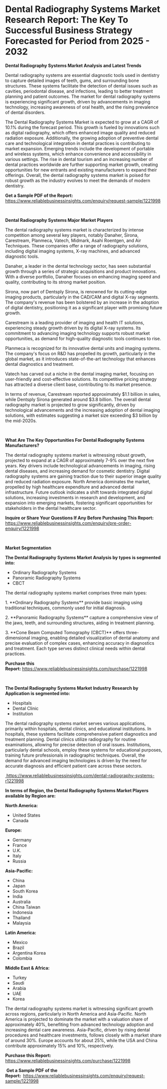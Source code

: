 <p><h1>Dental Radiography Systems Market Research Report: The Key To Successful Business Strategy Forecasted for Period from 2025 - 2032</h1></p><p><strong>Dental Radiography Systems Market Analysis and Latest Trends</strong></p>
<p><p>Dental radiography systems are essential diagnostic tools used in dentistry to capture detailed images of teeth, gums, and surrounding bone structures. These systems facilitate the detection of dental issues such as cavities, periodontal disease, and infections, leading to better treatment planning and patient outcomes. The market for dental radiography systems is experiencing significant growth, driven by advancements in imaging technology, increasing awareness of oral health, and the rising prevalence of dental disorders. </p><p>The Dental Radiography Systems Market is expected to grow at a CAGR of 10.1% during the forecast period. This growth is fueled by innovations such as digital radiography, which offers enhanced image quality and reduced radiation exposure. Additionally, the growing adoption of preventive dental care and technological integration in dental practices is contributing to market expansion. Emerging trends include the development of portable and wireless systems, which enhance convenience and accessibility in various settings. The rise in dental tourism and an increasing number of dental practices worldwide are further supporting market growth, creating opportunities for new entrants and existing manufacturers to expand their offerings. Overall, the dental radiography systems market is poised for robust growth as the industry evolves to meet the demands of modern dentistry.</p></p>
<p><strong>Get a Sample PDF of the Report:&nbsp;</strong> <a href="https://www.reliablebusinessinsights.com/enquiry/request-sample/1221998?utm_campaign=2843&utm_medium=2&utm_source=Github&utm_content=ia&utm_term=16042025&utm_id=dental-radiography-systems">https://www.reliablebusinessinsights.com/enquiry/request-sample/1221998</a></p>
<p>&nbsp;</p>
<p><strong>Dental Radiography Systems Major Market Players</strong></p>
<p><p>The dental radiography systems market is characterized by intense competition among several key players, notably Danaher, Sirona, Carestream, Planmeca, Vatech, Midmark, Asahi Roentgen, and Air Techniques. These companies offer a range of radiography solutions, including digital imaging systems, X-ray machines, and advanced diagnostic tools.</p><p>Danaher, a leader in the dental technology sector, has seen substantial growth through a series of strategic acquisitions and product innovations. With a diverse portfolio, Danaher focuses on enhancing imaging speed and quality, contributing to its strong market position.</p><p>Sirona, now part of Dentsply Sirona, is renowned for its cutting-edge imaging products, particularly in the CAD/CAM and digital X-ray segments. The company's revenue has been bolstered by an increase in the adoption of digital dentistry, positioning it as a significant player with promising future growth.</p><p>Carestream is a leading provider of imaging and health IT solutions, experiencing steady growth driven by its digital X-ray systems. Its commitment to advancing imaging technology supports robust market opportunities, as demand for high-quality diagnostic tools continues to rise.</p><p>Planmeca is recognized for its innovative dental units and imaging systems. The company's focus on R&D has propelled its growth, particularly in the global market, as it introduces state-of-the-art technology that enhances dental diagnostics and treatment.</p><p>Vatech has carved out a niche in the dental imaging market, focusing on user-friendly and cost-effective solutions. Its competitive pricing strategy has attracted a diverse client base, contributing to its market presence.</p><p>In terms of revenue, Carestream reported approximately $1.1 billion in sales, while Dentsply Sirona generated around $3.8 billion. The overall dental radiography market is projected to grow significantly, driven by technological advancements and the increasing adoption of dental imaging solutions, with estimates suggesting a market size exceeding $3 billion by the mid-2020s.</p></p>
<p>&nbsp;</p>
<p><strong>What Are The Key Opportunities For Dental Radiography Systems Manufacturers?</strong></p>
<p><p>The dental radiography systems market is witnessing robust growth, projected to expand at a CAGR of approximately 7-9% over the next five years. Key drivers include technological advancements in imaging, rising dental diseases, and increasing demand for cosmetic dentistry. Digital radiography systems are gaining traction due to their superior image quality and reduced radiation exposure. North America dominates the market, propelled by high healthcare expenditure and advanced dental infrastructure. Future outlook indicates a shift towards integrated digital solutions, increasing investments in research and development, and expansion into emerging markets, fostering significant opportunities for stakeholders in the dental healthcare sector.</p></p>
<p><strong>Inquire or Share Your Questions If Any Before Purchasing This Report:</strong> <a href="https://www.reliablebusinessinsights.com/enquiry/pre-order-enquiry/1221998?utm_campaign=2843&utm_medium=2&utm_source=Github&utm_content=ia&utm_term=16042025&utm_id=dental-radiography-systems">https://www.reliablebusinessinsights.com/enquiry/pre-order-enquiry/1221998</a></p>
<p>&nbsp;</p>
<p><strong>Market Segmentation</strong></p>
<p><strong>The Dental Radiography Systems Market Analysis by types is segmented into:</strong></p>
<p><ul><li>Ordinary Radiography Systems</li><li>Panoramic Radiography Systems</li><li>CBCT</li></ul></p>
<p><p>The dental radiography systems market comprises three main types: </p><p>1. **Ordinary Radiography Systems** provide basic imaging using traditional techniques, commonly used for initial diagnosis. </p><p>2. **Panoramic Radiography Systems** capture a comprehensive view of the jaws, teeth, and surrounding structures, aiding in treatment planning. </p><p>3. **Cone Beam Computed Tomography (CBCT)** offers three-dimensional imaging, enabling detailed visualization of dental anatomy and precise evaluation of complex cases, enhancing accuracy in diagnostics and treatment. Each type serves distinct clinical needs within dental practices.</p></p>
<p><strong>Purchase this Report:&nbsp;</strong><a href="https://www.reliablebusinessinsights.com/purchase/1221998?utm_campaign=2843&utm_medium=2&utm_source=Github&utm_content=ia&utm_term=16042025&utm_id=dental-radiography-systems">https://www.reliablebusinessinsights.com/purchase/1221998</a></p>
<p>&nbsp;</p>
<p><strong>The Dental Radiography Systems Market Industry Research by Application is segmented into:</strong></p>
<p><ul><li>Hospitals</li><li>Dental Clinic</li><li>Institution</li></ul></p>
<p><p>The dental radiography systems market serves various applications, primarily within hospitals, dental clinics, and educational institutions. In hospitals, these systems facilitate comprehensive patient diagnostics and treatment planning. Dental clinics utilize radiography for routine examinations, allowing for precise detection of oral issues. Institutions, particularly dental schools, employ these systems for educational purposes, training future professionals in radiographic techniques. Overall, the demand for advanced imaging technologies is driven by the need for accurate diagnosis and efficient patient care across these sectors.</p></p>
<p><a href="https://www.reliablebusinessinsights.com/dental-radiography-systems-r1221998?utm_campaign=2843&utm_medium=2&utm_source=Github&utm_content=ia&utm_term=16042025&utm_id=dental-radiography-systems">&nbsp;https://www.reliablebusinessinsights.com/dental-radiography-systems-r1221998</a></p>
<p><strong>In terms of Region, the Dental Radiography Systems Market Players available by Region are:</strong></p>
<p>
    <p> <strong> North America: </strong>
        <ul>
            <li>United States</li>
            <li>Canada</li>
        </ul>
        </p> 
    <p> <strong> Europe: </strong>
        <ul>
            <li>Germany</li>
            <li>France</li>
            <li>U.K.</li>
            <li>Italy</li>
            <li>Russia</li>
        </ul>
        </p> 
    <p> <strong> Asia-Pacific: </strong>
        <ul>
            <li>China</li>
            <li>Japan</li>
            <li>South Korea</li>
            <li>India</li>
            <li>Australia</li>
            <li>China Taiwan</li>
            <li>Indonesia</li>
            <li>Thailand</li>
            <li>Malaysia</li>
        </ul>
        </p> 
    <p> <strong> Latin America: </strong>
        <ul>
            <li>Mexico</li>
            <li>Brazil</li>
            <li>Argentina Korea</li>
            <li>Colombia</li>
        </ul>
        </p> 
    <p> <strong> Middle East & Africa: </strong>
        <ul>
            <li>Turkey</li>
            <li>Saudi</li>
            <li>Arabia</li>
            <li>UAE</li>
            <li>Korea</li>
        </ul>
    </p>
    </p>
<p><p>The dental radiography systems market is witnessing significant growth across regions, particularly in North America and Asia-Pacific. North America is projected to dominate the market with a valuation share of approximately 40%, benefiting from advanced technology adoption and increasing dental care awareness. Asia-Pacific, driven by rising dental procedures and healthcare investments, follows closely with a market share of around 30%. Europe accounts for about 25%, while the USA and China contribute approximately 15% and 10%, respectively.</p></p>
<p><strong>Purchase this Report: </strong><a href="https://www.reliablebusinessinsights.com/purchase/1221998?utm_campaign=2843&utm_medium=2&utm_source=Github&utm_content=ia&utm_term=16042025&utm_id=dental-radiography-systems">https://www.reliablebusinessinsights.com/purchase/1221998</a></p>
<p>&nbsp;<strong>Get a Sample PDF of the Report:&nbsp;&nbsp;</strong><a href="https://www.reliablebusinessinsights.com/enquiry/request-sample/1221998?utm_campaign=2843&utm_medium=2&utm_source=Github&utm_content=ia&utm_term=16042025&utm_id=dental-radiography-systems">https://www.reliablebusinessinsights.com/enquiry/request-sample/1221998</a></p>
<p><strong></strong></p>
<p><p></p><p></p><p></p></p>